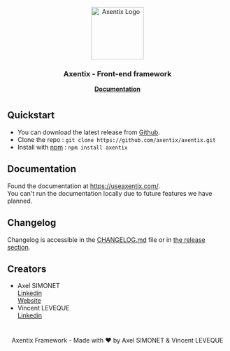 <p align="center">
  <a href="https://useaxentix.com/">
    <img src="https://useaxentix.com/img/axentix-250.png" alt="Axentix Logo" width="120" height="120">
  </a>
</p>

<h3 align="center">Axentix - Front-end framework</h3>

<p align="center">
  <a href="https://useaxentix.com/docs/"><strong>Documentation</strong></a>
</p>

#

## Quickstart

- You can download the latest release from [Github](https://github.com/axentix/axentix/releases/latest).
- Clone the repo : `git clone https://github.com/axentix/axentix.git`
- Install with [npm](https://www.npmjs.com/) : `npm install axentix`

## Documentation

Found the documentation at <https://useaxentix.com/>.  
You can't run the documentation locally due to future features we have planned.

## Changelog

Changelog is accessible in the [CHANGELOG.md](CHANGELOG.md) file or in [the release section](https://github.com/axentix/axentix/releases).

## Creators

- Axel SIMONET  
  [Linkedin](https://www.linkedin.com/in/axel-simonet/)  
  [Website](https://axelsimonet.fr/)
- Vincent LEVEQUE  
  [Linkedin](https://www.linkedin.com/in/leveque-vincent/)

#

<p align="center">
Axentix Framework - Made with ♥ by Axel SIMONET & Vincent LEVEQUE
</p>
